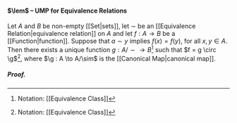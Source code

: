 #### $\lem$ – UMP for Equivalence Relations
Let $A$ and $B$ be non-empty [[Set|sets]], let $\sim$ be an [[Equivalence Relation|equivalence relation]] on $A$ and let $f : A \to B$ be a [[Function|function]]. Suppose that $a \sim y$ implies $f (x) = f (y)$, for all $x, y \in A$. Then there exists a unique function $g : A/\sim \to B$[^1] such that $f = g \circ \g$[^2], where $\g : A \to A/\sim$ is the [[Canonical Map|canonical map]].

##### *Proof.*

[^1]: Notation: [[Equivalence Class]]
[^2]: Notation: [[Equivalence Class]]
